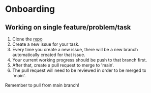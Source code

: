 # Onboarding

## Working on single feature/problem/task
1. Clone the [repo](https://github.com/cse110-sp21-group22/cse110-sp21-group22.git)
2. Create a new issue for your task.
3. Every time you create a new issue, there will be a new branch automatically created for that issue.
4. Your current working progress should be push to that branch first.
5. After that, create a pull request to merge to 'main'.
6. The pull request will need to be reviewed in order to be merged to 'main'.

Remember to pull from main branch!


